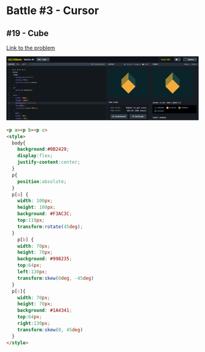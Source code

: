 # Battle #3 - Cursor

## #19 - Cube

[Link to the problem](https://cssbattle.dev/play/19)

![result](./images/19_cube.png)

```html
<p a><p b><p c>
<style>
  body{
    background:#0B2429;
    display:flex;
    justify-content:center;
  }
  p{
    position:absolute;
  }
  p[a] {
    width: 100px;
    height: 100px;
    background: #F3AC3C;
    top:119px;
    transform:rotate(45deg);
  }
    p[b] {
    width: 70px;
    height: 70px;
    background: #998235;
    top:64px;
    left:130px;
    transform:skew(0deg, -45deg)
  }
  p[c]{
    width: 70px;
    height: 70px;
    background: #1A4341;
    top:64px;
    right:130px;
    transform:skew(0, 45deg)
  }
</style>
```
